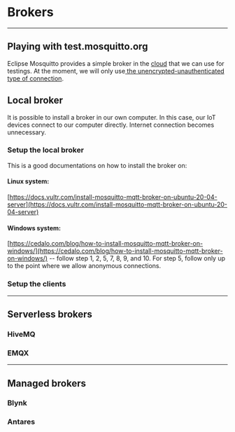# Brokers
----
## Playing with test.mosquitto.org
Eclipse Mosquitto provides a simple broker in the [cloud](https://test.mosquitto.org/) that we can use for testings. At the moment, we will only use<u> the unencrypted-unauthenticated type of connection</u>.
## Local broker
It is possible to install a broker in our own computer. In this case, our IoT devices connect to our computer directly. Internet connection becomes unnecessary.
### Setup the local broker
This is a good documentations on how to install the broker on:    
#### Linux system:

[https://docs.vultr.com/install-mosquitto-mqtt-broker-on-ubuntu-20-04-server](https://docs.vultr.com/install-mosquitto-mqtt-broker-on-ubuntu-20-04-server)  
#### Windows system:

[https://cedalo.com/blog/how-to-install-mosquitto-mqtt-broker-on-windows/](https://cedalo.com/blog/how-to-install-mosquitto-mqtt-broker-on-windows/) -- follow step 1, 2, 5, 7, 8, 9, and 10. For step 5, follow only up to the point where we allow anonymous connections.

### Setup the clients

----
## Serverless brokers
### HiveMQ

### EMQX

----
## Managed brokers
### Blynk
### Antares


